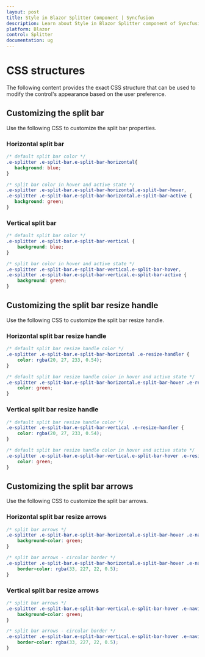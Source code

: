 ```yaml
---
layout: post
title: Style in Blazor Splitter Component | Syncfusion 
description: Learn about Style in Blazor Splitter component of Syncfusion, and more details.
platform: Blazor
control: Splitter
documentation: ug
---
```


# CSS structures

The following content provides the exact CSS structure that can be used to modify the control's appearance based on the user preference.

## Customizing the split bar

Use the following CSS to customize the split bar properties.

### Horizontal split bar

```css
/* default split bar color */
.e-splitter .e-split-bar.e-split-bar-horizontal{
   background: blue;
}

/* split bar color in hover and active state */
.e-splitter .e-split-bar.e-split-bar-horizontal.e-split-bar-hover,
.e-splitter .e-split-bar.e-split-bar-horizontal.e-split-bar-active {
   background: green;
}
```

### Vertical split bar

```css
/* default split bar color */
.e-splitter .e-split-bar.e-split-bar-vertical {
    background: blue;
}

/* split bar color in hover and active state */
.e-splitter .e-split-bar.e-split-bar-vertical.e-split-bar-hover,
.e-splitter .e-split-bar.e-split-bar-vertical.e-split-bar-active {
    background: green;
}
```

## Customizing the split bar resize handle

Use the following CSS to customize the split bar resize handle.

### Horizontal split bar resize handle

```css
/* default split bar resize handle color */
.e-splitter .e-split-bar.e-split-bar-horizontal .e-resize-handler {
    color: rgba(20, 27, 233, 0.54);
}

/* default split bar resize handle color in hover and active state */
.e-splitter .e-split-bar.e-split-bar-horizontal.e-split-bar-hover .e-resize-handler {
    color: green;
}
```

### Vertical split bar resize handle

```css
/* default split bar resize handle color */
.e-splitter .e-split-bar.e-split-bar-vertical .e-resize-handler {
    color: rgba(20, 27, 233, 0.54);
}

/* default split bar resize handle color in hover and active state */
.e-splitter .e-split-bar.e-split-bar-vertical.e-split-bar-hover .e-resize-handler {
    color: green;
}
```

## Customizing the split bar arrows

Use the following CSS to customize the split bar arrows.

### Horizontal split bar resize arrows

```css
/* split bar arrows */
.e-splitter .e-split-bar.e-split-bar-horizontal.e-split-bar-hover .e-navigate-arrow.e-arrow-left::before, .e-splitter .e-split-bar.e-split-bar-horizontal.e-split-bar-active .e-navigate-arrow.e-arrow-left::before, .e-splitter .e-split-bar.e-split-bar-horizontal.e-split-bar-hover .e-navigate-arrow.e-arrow-left::after, .e-splitter .e-split-bar.e-split-bar-horizontal.e-split-bar-active .e-navigate-arrow.e-arrow-left::after, .e-splitter .e-split-bar.e-split-bar-horizontal.e-split-bar-hover .e-navigate-arrow.e-arrow-right::before, .e-splitter .e-split-bar.e-split-bar-horizontal.e-split-bar-active .e-navigate-arrow.e-arrow-right::before, .e-splitter .e-split-bar.e-split-bar-horizontal.e-split-bar-hover .e-navigate-arrow.e-arrow-right::after, .e-splitter .e-split-bar.e-split-bar-horizontal.e-split-bar-active .e-navigate-arrow.e-arrow-right::after {
    background-color: green;
}

/* split bar arrows - circular border */
.e-splitter .e-split-bar.e-split-bar-horizontal.e-split-bar-hover .e-navigate-arrow.e-arrow-left, .e-splitter .e-split-bar.e-split-bar-horizontal.e-split-bar-hover .e-navigate-arrow.e-arrow-right {
    border-color: rgba(33, 227, 22, 0.5);
}
```

### Vertical split bar resize arrows

```css
/* split bar arrows */
.e-splitter .e-split-bar.e-split-bar-vertical.e-split-bar-hover .e-navigate-arrow.e-arrow-up::before, .e-splitter .e-split-bar.e-split-bar-vertical.e-split-bar-active .e-navigate-arrow.e-arrow-up::before, .e-splitter .e-split-bar.e-split-bar-vertical.e-split-bar-hover .e-navigate-arrow.e-arrow-up::after, .e-splitter .e-split-bar.e-split-bar-vertical.e-split-bar-active .e-navigate-arrow.e-arrow-up::after, .e-splitter .e-split-bar.e-split-bar-vertical.e-split-bar-hover .e-navigate-arrow.e-arrow-down::before, .e-splitter .e-split-bar.e-split-bar-vertical.e-split-bar-active .e-navigate-arrow.e-arrow-down::before, .e-splitter .e-split-bar.e-split-bar-vertical.e-split-bar-hover .e-navigate-arrow.e-arrow-down::after, .e-splitter .e-split-bar.e-split-bar-vertical.e-split-bar-active .e-navigate-arrow.e-arrow-down::after {
    background-color: green;
}

/* split bar arrows - circular border */
.e-splitter .e-split-bar.e-split-bar-vertical.e-split-bar-hover .e-navigate-arrow.e-arrow-up, .e-splitter .e-split-bar.e-split-bar-vertical.e-split-bar-hover .e-navigate-arrow.e-arrow-down {
    border-color: rgba(33, 227, 22, 0.5);
}
```
